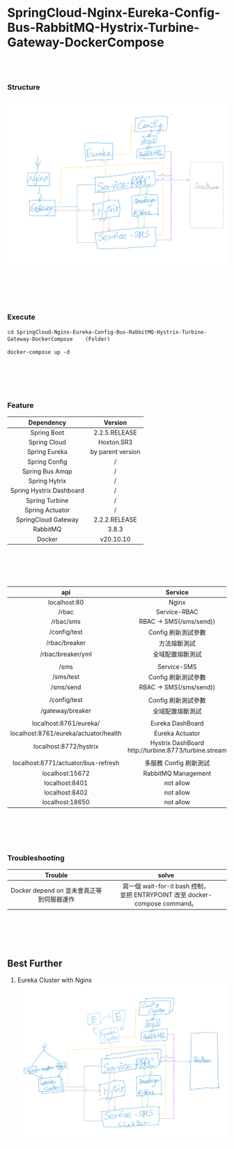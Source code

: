 # SpringCloud-Nginx-Eureka-Config-Bus-RabbitMQ-Hystrix-Turbine-Gateway-DockerCompose

<br>
<br>

### Structure

![](./images/SpringCloud.png)

<br>
<br>
<br>
<br>

### Execute
```
cd SpringCloud-Nginx-Eureka-Config-Bus-RabbitMQ-Hystrix-Turbine-Gateway-DockerCompose    (Folder)
```
```
docker-compose up -d
```

<br>
<br>
<br>
<br>

### Feature

| Dependency | Version |
| :----: | :----: |
| Spring Boot | 2.2.5.RELEASE |
| Spring Cloud | Hoxton.SR3 |
| Spring Eureka | by parent version |
| Spring Config | / |
| Spring Bus Amqp| / |
| Spring Hytrix | / |
| Spring Hystrix Dashboard | / |
| Spring Turbine | / |
| Spring Actuator | / |
| SpringCloud Gateway | 2.2.2.RELEASE |
| RabbitMQ | 3.8.3 |
| Docker| v20.10.10 |

<br>
<br>
<br>
<br>

| api | Service |
| :----: | :----: |
| localhost:80 | Nginx |
| /rbac | Service-RBAC |
| /rbac/sms | RBAC -> SMS(/sms/send)) |
| /config/test | Config 刷新測試參數 |
| /rbac/breaker | 方法熔斷測試 |
| /rbac/breaker/yml | 全域配置熔斷測試 |
|  |  |
| /sms | Service-SMS |
| /sms/test | Config 刷新測試參數 |
| /sms/send | RBAC -> SMS(/sms/send)) |
|  |  |
| /config/test | Config 刷新測試參數 |
| /gateway/breaker | 全域配置熔斷測試 |
|  |  |
| localhost:8761/eureka/ | Eureka DashBoard |
| localhost:8761/eureka/actuator/health | Eureka Actuator |
| localhost:8772/hystrix | Hystrix DashBoard<br>http://turbine:8773/turbine.stream |
|  |  |
| localhost:8771/actuator/bus-refresh | 多服務 Config 刷新測試 |
| localhost:15672 | RabbitMQ Management |
| localhost:8401 | not allow |
| localhost:8402 | not allow |
| localhost:18650 | not allow |

<br>
<br>
<br>
<br>

### Troubleshooting

| Trouble | solve |
| :----: | :----: |
| Docker depend on 並未會真正等到伺服器運作 | 寫一個 wait-for-it bash 控制，<br>並把 ENTRYPOINT 改至 docker-compose command。 |  

<br>
<br>
<br>
<br>

## Best Further

1. Eureka Cluster with Nginx 
![](./images/bestFuther.png)

